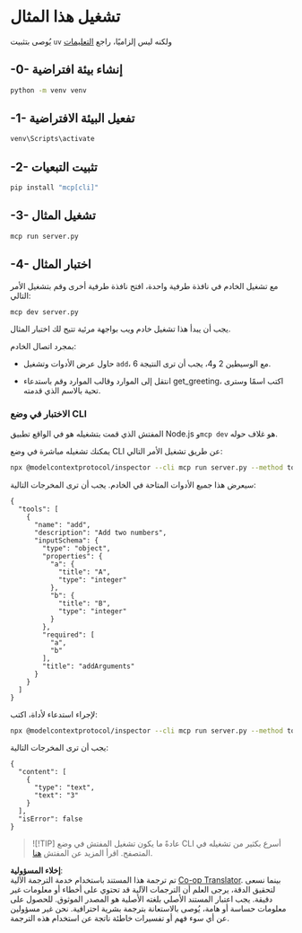 <!--
CO_OP_TRANSLATOR_METADATA:
{
  "original_hash": "d26f746e21775c30b4d7ed97962b24df",
  "translation_date": "2025-08-18T13:46:29+00:00",
  "source_file": "03-GettingStarted/01-first-server/solution/python/README.md",
  "language_code": "ar"
}
-->
# تشغيل هذا المثال

يُوصى بتثبيت `uv` ولكنه ليس إلزاميًا، راجع [التعليمات](https://docs.astral.sh/uv/#highlights)

## -0- إنشاء بيئة افتراضية

```bash
python -m venv venv
```

## -1- تفعيل البيئة الافتراضية

```bash
venv\Scripts\activate
```

## -2- تثبيت التبعيات

```bash
pip install "mcp[cli]"
```

## -3- تشغيل المثال

```bash
mcp run server.py
```

## -4- اختبار المثال

مع تشغيل الخادم في نافذة طرفية واحدة، افتح نافذة طرفية أخرى وقم بتشغيل الأمر التالي:

```bash
mcp dev server.py
```

يجب أن يبدأ هذا تشغيل خادم ويب بواجهة مرئية تتيح لك اختبار المثال.

بمجرد اتصال الخادم:

- حاول عرض الأدوات وتشغيل `add`، مع الوسيطين 2 و4، يجب أن ترى النتيجة 6.

- انتقل إلى الموارد وقالب الموارد وقم باستدعاء get_greeting، اكتب اسمًا وسترى تحية بالاسم الذي قدمته.

### الاختبار في وضع CLI

المفتش الذي قمت بتشغيله هو في الواقع تطبيق Node.js و`mcp dev` هو غلاف حوله.

يمكنك تشغيله مباشرة في وضع CLI عن طريق تشغيل الأمر التالي:

```bash
npx @modelcontextprotocol/inspector --cli mcp run server.py --method tools/list
```

سيعرض هذا جميع الأدوات المتاحة في الخادم. يجب أن ترى المخرجات التالية:

```text
{
  "tools": [
    {
      "name": "add",
      "description": "Add two numbers",
      "inputSchema": {
        "type": "object",
        "properties": {
          "a": {
            "title": "A",
            "type": "integer"
          },
          "b": {
            "title": "B",
            "type": "integer"
          }
        },
        "required": [
          "a",
          "b"
        ],
        "title": "addArguments"
      }
    }
  ]
}
```

لإجراء استدعاء لأداة، اكتب:

```bash
npx @modelcontextprotocol/inspector --cli mcp run server.py --method tools/call --tool-name add --tool-arg a=1 --tool-arg b=2
```

يجب أن ترى المخرجات التالية:

```text
{
  "content": [
    {
      "type": "text",
      "text": "3"
    }
  ],
  "isError": false
}
```

> ![!TIP]
> عادةً ما يكون تشغيل المفتش في وضع CLI أسرع بكثير من تشغيله في المتصفح.
> اقرأ المزيد عن المفتش [هنا](https://github.com/modelcontextprotocol/inspector).

**إخلاء المسؤولية**:  
تم ترجمة هذا المستند باستخدام خدمة الترجمة الآلية [Co-op Translator](https://github.com/Azure/co-op-translator). بينما نسعى لتحقيق الدقة، يرجى العلم أن الترجمات الآلية قد تحتوي على أخطاء أو معلومات غير دقيقة. يجب اعتبار المستند الأصلي بلغته الأصلية هو المصدر الموثوق. للحصول على معلومات حساسة أو هامة، يُوصى بالاستعانة بترجمة بشرية احترافية. نحن غير مسؤولين عن أي سوء فهم أو تفسيرات خاطئة ناتجة عن استخدام هذه الترجمة.